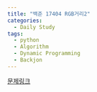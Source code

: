 ```yaml
---
title: "백준 17404 RGB거리2"
categories:
  - Daily Study
tags:
  - python
  - Algorithm
  - Dynamic Programming
  - Backjon
---
```



[문제링크](https://www.acmicpc.net/problem/17404)


<script src=https://gist.github.com/a43234e7302b486db60bd0fc439e9ffb.js></script>